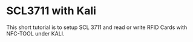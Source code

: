 # SCL3711 with Kali
This short tutorial is to setup SCL 3711 and read or write RFID Cards with NFC-TOOL under KALI.


